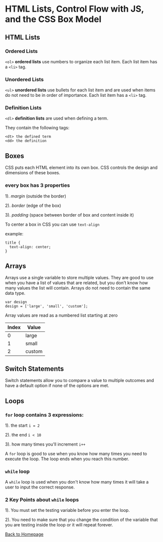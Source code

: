 # HTML Lists, Control Flow with JS, and the CSS Box Model

## HTML Lists
### Ordered Lists
`<ol>` **ordered lists** use numbers to organize
each list item. Each list item has a `<li>` tag.

### Unordered Lists
`<ul>` **unordered lists** use bullets for each list item and are used when items do not need to be in order of importance. Each list item has a `<li>` tag.

### Definition Lists
`<dl>` **definition lists** are used when defining a term.

They contain the following tags:
```
<dt> the defined term 
<dd> the definition 
```

## Boxes
CSS puts each HTML element into its own box. CSS controls the design and dimensions of these boxes. 

### every box has 3 properties
1). *margin* (outside the border)

2). *border* (edge of the box)

3). *padding* (space between border of box and content inside it)

To center a box in CSS you can use `text-align`

example:
```
title {
  text-align: center;
}
```

## Arrays
Arrays use a single variable to store multiple values. They are good to use when you have a list of values that are related, but you don't know how many values the list will contain. Arrays do not need to contain the same data type.

```
var design
design = ['large', 'small', 'custom'];
```

Array values are read as a numbered list starting at zero

| Index | Value |
| ----------- | ----------- |
| 0 | large |
| 1 | small |
| 2 | custom |

## Switch Statements
Switch statements allow you to compare a value to multiple outcomes and have a default option if none of the options are met. 

## Loops
### `for` loop contains 3 expressions:

1). the start `i = 2`

2). the end `i < 10`

3). how many times you'll increment `i++`


A `for` loop is good to use when you know how many times you need to execute the loop. The loop ends when you reach this number.

### `while` loop
A `while` loop is used when you don't know how many times it will take a user to input the correct response. 

### 2 Key Points about `while` loops

1). You must set the testing variable before you enter the loop. 

2). You need to make sure that you change the condition of the variable that you are testing inside the loop or it will repeat forever. 

[Back to Homepage](README.md)